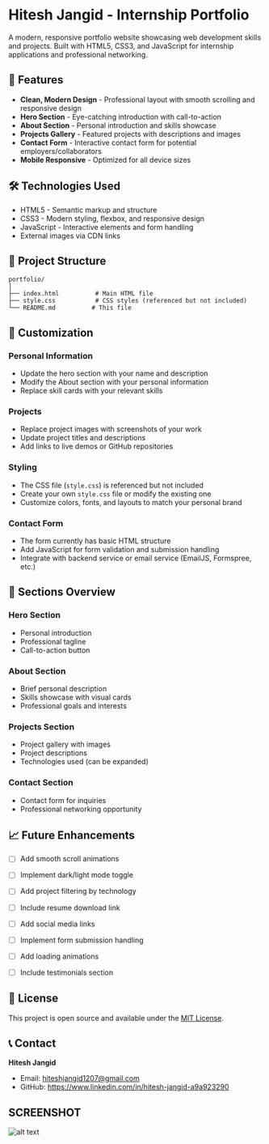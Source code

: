 # Hitesh Jangid - Internship Portfolio

A modern, responsive portfolio website showcasing web development skills and projects. Built with HTML5, CSS3, and JavaScript for internship applications and professional networking.

## 🌟 Features

- **Clean, Modern Design** - Professional layout with smooth scrolling and responsive design
- **Hero Section** - Eye-catching introduction with call-to-action
- **About Section** - Personal introduction and skills showcase
- **Projects Gallery** - Featured projects with descriptions and images
- **Contact Form** - Interactive contact form for potential employers/collaborators
- **Mobile Responsive** - Optimized for all device sizes

## 🛠️ Technologies Used

- HTML5 - Semantic markup and structure
- CSS3 - Modern styling, flexbox, and responsive design
- JavaScript - Interactive elements and form handling
- External images via CDN links

## 📁 Project Structure

```
portfolio/
│
├── index.html          # Main HTML file
├── style.css           # CSS styles (referenced but not included)
└── README.md          # This file
```

## 🎨 Customization

### Personal Information
- Update the hero section with your name and description
- Modify the About section with your personal information
- Replace skill cards with your relevant skills

### Projects
- Replace project images with screenshots of your work
- Update project titles and descriptions
- Add links to live demos or GitHub repositories

### Styling
- The CSS file (`style.css`) is referenced but not included
- Create your own `style.css` file or modify the existing one
- Customize colors, fonts, and layouts to match your personal brand

### Contact Form
- The form currently has basic HTML structure
- Add JavaScript for form validation and submission handling
- Integrate with backend service or email service (EmailJS, Formspree, etc.)


## 🎯 Sections Overview

### Hero Section
- Personal introduction
- Professional tagline
- Call-to-action button

### About Section
- Brief personal description
- Skills showcase with visual cards
- Professional goals and interests

### Projects Section
- Project gallery with images
- Project descriptions
- Technologies used (can be expanded)

### Contact Section
- Contact form for inquiries
- Professional networking opportunity

## 📈 Future Enhancements

- [ ] Add smooth scroll animations
- [ ] Implement dark/light mode toggle
- [ ] Add project filtering by technology
- [ ] Include resume download link
- [ ] Add social media links
- [ ] Implement form submission handling
- [ ] Add loading animations
- [ ] Include testimonials section



## 📄 License

This project is open source and available under the [MIT License](LICENSE).

## 📞 Contact

**Hitesh Jangid**
- Email: hiteshjangid1207@gmail.com
- GitHub: https://www.linkedin.com/in/hitesh-jangid-a9a923290

## SCREENSHOT

![alt text](image.png)
